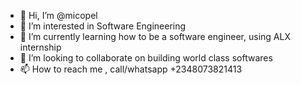 - 👋 Hi, I’m @micopel
- 👀 I’m interested in Software Engineering
- 🌱 I’m currently learning how to be a software engineer, using ALX internship
- 💞️ I’m looking to collaborate on building world class softwares
- 📫 How to reach me , call/whatsapp +2348073821413

<!---
micopel/micopel is a ✨ special ✨ repository because its `README.md` (this file) appears on your GitHub profile.
You can click the Preview link to take a look at your changes.
--->

